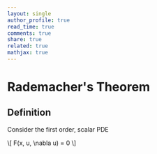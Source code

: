 ```yaml
---
layout: single
author_profile: true
read_time: true
comments: true
share: true
related: true
mathjax: true
---
```


# Rademacher's Theorem

## Definition

Consider the first order, scalar PDE

\\[ F(x, u, \nabla u) = 0 \\]


